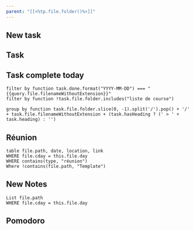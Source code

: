 ```yaml
---
parent: "[[<%tp.file.folder()%>]]"
---
```



## New task


## Task 

## Task complete today
```tasks
filter by function task.done.format("YYYY-MM-DD") === "{{query.file.filenameWithoutExtension}}"
filter by function !task.file.folder.includes("liste de course")

group by function task.file.folder.slice(0, -1).split('/').pop() + '/' + task.file.filenameWithoutExtension + (task.hasHeading ? (' > ' + task.heading) : '')
```

## Réunion
```dataview
table file.path, date, location, link
WHERE file.cday = this.file.day
WHERE contains(type, "réunion")
Where !contains(file.path, "Template")
```


## New Notes
```dataview
List file.path
WHERE file.cday = this.file.day
```

## Pomodoro

